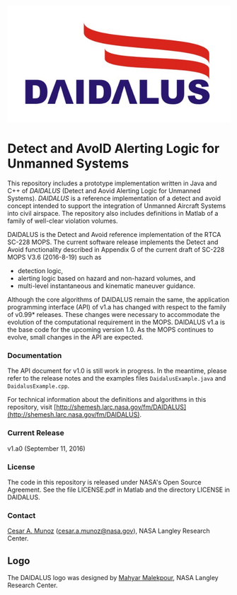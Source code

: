 ![](logo/DAIDALUS.jpeg "")

Detect and AvoID Alerting Logic for Unmanned Systems
========

This repository includes a prototype implementation written in Java and
C++ of *DAIDALUS* (Detect and Aovid Alerting Logic for Unmanned Systems).
*DAIDALUS* is a reference implementation of a detect and avoid concept
intended to support the integration of Unmanned Aircraft Systems into
civil airspace.
The repository also includes definitions in Matlab of a family of well-clear violation volumes.

DAIDALUS is the Detect and Avoid reference implementation of the RTCA
SC-228 MOPS. The current software release implements the Detect and
Avoid functionality
described in Appendix G of the current draft of SC-228 MOPS V3.6
(2016-8-19) such as

*  detection logic,
*  alerting logic based on hazard and non-hazard volumes, and
*  multi-level instantaneous and kinematic maneuver guidance.

Although the core algorithms of DAIDALUS remain the same, the
application programming interface (API) of v1.a has changed with
respect to the family of v0.99* releases. These changes were necessary to
accommodate the evolution of the computational requirement in the
MOPS. DAIDALUS v1.a is the base code for the upcoming version 1.0.
As the MOPS continues to evolve, small changes in the API are expected.

### Documentation
The API document for v1.0 is still work in progress. In the meantime,
please refer to the release notes and the examples files
`DaidalusExample.java` and `DaidalusExample.cpp`.

For technical information about the definitions and algorithms in this
repository, visit [http://shemesh.larc.nasa.gov/fm/DAIDALUS](http://shemesh.larc.nasa.gov/fm/DAIDALUS).

### Current Release

v1.a0 (September 11, 2016)

### License

The code in this repository is released under NASA's Open Source
Agreement. See the file LICENSE.pdf in Matlab and the directory LICENSE in DAIDALUS.

### Contact

[Cesar A. Munoz](http://shemesh.larc.nasa.gov/people/cam) (cesar.a.munoz@nasa.gov), NASA Langley Research Center.

## Logo

The DAIDALUS logo was designed by 
[Mahyar Malekpour](http://shemesh.larc.nasa.gov/people/mrm/publications.htm#ETC), NASA Langley Research Center.

